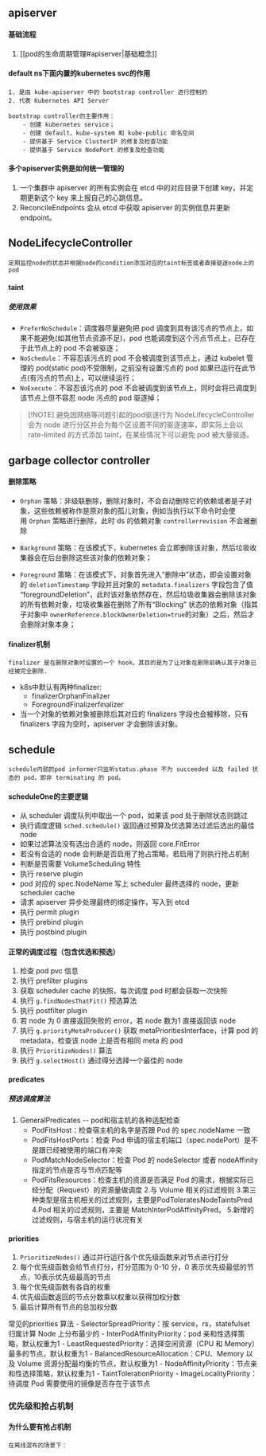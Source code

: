 ## apiserver

#### 基础流程
1. [[pod的生命周期管理#apiserver|基础概念]]  

#### default ns下面内置的kubernetes svc的作用
	1. 是由 kube-apiserver 中的 bootstrap controller 进行控制的
	2. 代表 Kubernetes API Server

	bootstrap controller的主要作用：
		- 创建 kubernetes service；
		- 创建 default、kube-system 和 kube-public 命名空间
		- 提供基于 Service ClusterIP 的修复及检查功能
		- 提供基于 Service NodePort 的修复及检查功能

#### 多个apiserver实例是如何统一管理的
1. 一个集群中 apiserver 的所有实例会在 etcd 中的对应目录下创建 key，并定期更新这个 key 来上报自己的心跳信息。
2. ReconcileEndpoints 会从 etcd 中获取 apiserver 的实例信息并更新 endpoint。

## NodeLifecycleController
	定期监控node的状态并根据node的condition添加对应的taint标签或者直接驱逐node上的pod
#### taint
##### 使用效果
- `PreferNoSchedule`：调度器尽量避免把 pod 调度到具有该污点的节点上，如果不能避免(如其他节点资源不足)，pod 也能调度到这个污点节点上，已存在于此节点上的 pod 不会被驱逐；
- `NoSchedule`：不容忍该污点的 pod 不会被调度到该节点上，通过 kubelet 管理的 pod(static pod)不受限制，之前没有设置污点的 pod 如果已运行在此节点(有污点的节点)上，可以继续运行；
- `NoExecute`：不容忍该污点的 pod 不会被调度到该节点上，同时会将已调度到该节点上但不容忍 node 污点的 pod 驱逐掉；


> [!NOTE] 避免因网络等问题引起的pod驱逐行为
>  NodeLifecycleController 会为 node 进行分区并会为每个区设置不同的驱逐速率，即实际上会以 rate-limited 的方式添加 taint，在某些情况下可以避免 pod 被大量驱逐。

## garbage collector controller
#### 删除策略
- `Orphan` 策略：非级联删除，删除对象时，不会自动删除它的依赖或者是子对象，这些依赖被称作是原对象的孤儿对象，例如当执行以下命令时会使用 `Orphan` 策略进行删除，此时 ds 的依赖对象 `controllerrevision` 不会被删除

- `Background` 策略：在该模式下，kubernetes 会立即删除该对象，然后垃圾收集器会在后台删除这些该对象的依赖对象；

- `Foreground` 策略：在该模式下，对象首先进入“删除中”状态，即会设置对象的 `deletionTimestamp` 字段并且对象的 `metadata.finalizers` 字段包含了值 “foregroundDeletion”，此时该对象依然存在，然后垃圾收集器会删除该对象的所有依赖对象，垃圾收集器在删除了所有“Blocking” 状态的依赖对象（指其子对象中 `ownerReference.blockOwnerDeletion=true`的对象）之后，然后才会删除对象本身；

#### finalizer机制
	finalizer 是在删除对象时设置的一个 hook，其目的是为了让对象在删除前确认其子对象已经被完全删除.

- k8s中默认有两种finalizer:
	- finalizerOrphanFinalizer 
	- ForegroundFinalizerfinalizer
- 当一个对象的依赖对象被删除后其对应的 finalizers 字段也会被移除，只有 finalizers 字段为空时，apiserver 才会删除该对象。

## schedule
	schedule内部的pod informer只监听status.phase 不为 succeeded 以及 failed 状态的 pod，即非 terminating 的 pod。

#### scheduleOne的主要逻辑
 - 从 scheduler 调度队列中取出一个 pod，如果该 pod 处于删除状态则跳过
- 执行调度逻辑 `sched.schedule()` 返回通过预算及优选算法过滤后选出的最佳 node
- 如果过滤算法没有选出合适的 node，则返回 core.FitError
- 若没有合适的 node 会判断是否启用了抢占策略，若启用了则执行抢占机制
- 判断是否需要 VolumeScheduling 特性
- 执行 reserve plugin
- pod 对应的 spec.NodeName 写上 scheduler 最终选择的 node，更新 scheduler cache
- 请求 apiserver 异步处理最终的绑定操作，写入到 etcd
- 执行 permit plugin
- 执行 prebind plugin
- 执行 postbind plugin

#### 正常的调度过程（包含优选和预选）

 1. 检查 pod pvc 信息
 2. 执行 prefilter plugins
 3. 获取 scheduler cache 的快照，每次调度 pod 时都会获取一次快照
 4. 执行 `g.findNodesThatFit()` 预选算法
 5. 执行 postfilter plugin
 6. 若 node 为 0 直接返回失败的 error，若 node 数为1 直接返回该 node
 7. 执行 `g.priorityMetaProducer()` 获取 metaPrioritiesInterface，计算 pod 的metadata，检查该 node 上是否有相同 meta 的 pod
 8. 执行 `PrioritizeNodes()` 算法
 9. 执行 `g.selectHost()` 通过得分选择一个最佳的 node

#### predicates

##### 预选调度算法
1. GeneralPredicates -- pod和宿主机的各种适配检查
	- PodFitsHost：检查宿主机的名字是否跟 Pod 的 spec.nodeName 一致
	- PodFitsHostPorts：检查 Pod 申请的宿主机端口（spec.nodePort）是不是跟已经被使用的端口有冲突
	- PodMatchNodeSelector：检查 Pod 的 nodeSelector 或者 nodeAffinity 指定的节点是否与节点匹配等
	- PodFitsResources：检查主机的资源是否满足 Pod 的需求，根据实际已经分配（Request）的资源量做调度
  2.与 Volume 相关的过滤规则
  3.第三种类型是宿主机相关的过滤规则，主要是PodToleratesNodeTaintsPred
  4.Pod 相关的过滤规则，主要是 MatchInterPodAffinityPred。
  5.新增的过滤规则，与宿主机的运行状况有关

#### priorities
1. `PrioritizeNodes()` 通过并行运行各个优先级函数来对节点进行打分
2. 每个优先级函数会给节点打分，打分范围为 0-10 分，0 表示优先级最低的节点，10表示优先级最高的节点
3. 每个优先级函数有各自的权重
4. 优先级函数返回的节点分数乘以权重以获得加权分数
5. 最后计算所有节点的总加权分数

常见的priorities 算法
	- SelectorSpreadPriority：按 service，rs，statefulset 归属计算 Node 上分布最少的
	- InterPodAffinityPriority：pod 亲和性选择策略，默认权重为1
	- LeastRequestedPriority：选择空闲资源（CPU 和 Memory）最多的节点，默认权重为1
	- BalancedResourceAllocation：CPU、Memory 以及 Volume 资源分配最均衡的节点，默认权重为1
	- NodeAffinityPriority：节点亲和性选择策略，默认权重为1
	- TaintTolerationPriority
	- ImageLocalityPriority：待调度 Pod 需要使用的镜像是否存在于该节点

### 优先级和抢占机制

#### 为什么要有抢占机制
	在离线混布的场景下：